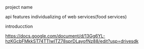  project name 

api features individualizing of web services(food services)

introducction

https://docs.google.com/document/d/13Gg6YL-hzKGcbFMkkST74TTlwITZ78sprDLayofNz88/edit?usp=drivesdk


